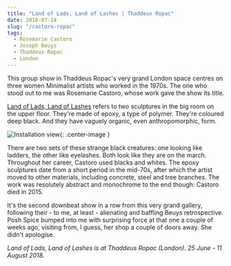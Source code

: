 ```yaml
---
title: "Land of Lads, Land of Lashes | Thaddeus Ropac"
date: 2018-07-14
slug: "/castoro-ropac"
tags:
  - Rosemarie Castoro
  - Joseph Beuys
  - Thaddeus Ropac
  - London
---
```


This group show in Thaddeus Ropac's very grand London space centres on three women Minimalist artists who worked in the 1970s. The one who stood out to me was Rosemarie Castoro, whose work gave the show its title.

[Land of Lads, Land of Lashes](https://www.ropac.net/exhibition/rosemarie-castoro-wanda-czelkowska-lydia-okumura) refers to two sculptures in the big room on the upper floor. They're made of epoxy, a type of polymer. They're coloured deep black. And they have vaguely organic, even anthropomorphic, form.

![Installation view](/castoro-ropac.jpg){: .center-image }

There are two sets of these strange black creatures: one looking like ladders, the other like eyelashes. Both look like they are on the march. Throughout her career, Castoro used blacks and whites. The epoxy sculptures date from a short period in the mid-70s, after which the artist moved to other materials, including concrete, steel and tree branches. The work was resolutely abstract and monochrome to the end though: Castoro died in 2015.

It's the second downbeat show in a row from this very grand gallery, following their - to me, at least - alienating and baffling Beuys retrospective. Posh Spice bumped into me with surprising force at that one a couple of weeks ago, visiting from, I guess, her shop a couple of doors away. She didn't apologise.

*Land of Lads, Land of Lashes is at Thaddeus Ropac (London). 25 June - 11 August 2018.*
